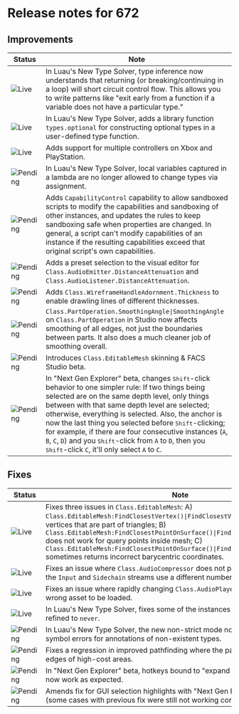 # Release notes for 672

## Improvements

| Status | Note |
|--------|------|
| ![Live](https://img.shields.io/badge/Live-009E57?style=flat)  | In Luau's New Type Solver, type inference now understands that returning (or breaking/continuing in a loop) will short circuit control flow. This allows you to write patterns like "exit early from a function if a variable does not have a particular type." |
| ![Live](https://img.shields.io/badge/Live-009E57?style=flat)  | In Luau's New Type Solver, adds a library function `types.optional` for constructing optional types in a user-defined type function. |
| ![Live](https://img.shields.io/badge/Live-009E57?style=flat)  | Adds support for multiple controllers on Xbox and PlayStation. |
| ![Pending](https://img.shields.io/badge/Pending-DEA517?style=flat)  | In Luau's New Type Solver, local variables captured in a lambda are no longer allowed to change types via assignment. |
| ![Pending](https://img.shields.io/badge/Pending-DEA517?style=flat)  | Adds `CapabilityControl` capability to allow sandboxed scripts to modify the capabilities and sandboxing of other instances, and updates the rules to keep sandboxing safe when properties are changed. In general, a script can't modify capabilities of an instance if the resulting capabilities exceed that original script's own capabilities. |
| ![Pending](https://img.shields.io/badge/Pending-DEA517?style=flat)  | Adds a preset selection to the visual editor for `Class.AudioEmitter.DistanceAttenuation` and `Class.AudioListener.DistanceAttenuation`. |
| ![Pending](https://img.shields.io/badge/Pending-DEA517?style=flat)  | Adds `Class.WireframeHandleAdornment.Thickness` to enable drawling lines of different thicknesses. |
| ![Pending](https://img.shields.io/badge/Pending-DEA517?style=flat)  | `Class.PartOperation.SmoothingAngle\|SmoothingAngle` on `Class.PartOperation` in Studio now affects smoothing of all edges, not just the boundaries between parts. It also does a much cleaner job of smoothing overall. |
| ![Pending](https://img.shields.io/badge/Pending-DEA517?style=flat)  | Introduces `Class.EditableMesh` skinning & FACS Studio beta. |
| ![Pending](https://img.shields.io/badge/Pending-DEA517?style=flat)  | In "Next Gen Explorer" beta, changes <kbd>Shift</kbd>-click behavior to one simpler rule: If two things being selected are on the same depth level, only things between with that same depth level are selected; otherwise, everything is selected. Also, the anchor is now the last thing you selected before <kbd>Shift</kbd>-clicking; for example, if there are four consecutive instances (`A`, `B`, `C`, `D`) and you <kbd>Shift</kbd>-click from `A` to `D`, then you <kbd>Shift</kbd>-click `C`, it'll only select `A` to `C`. |
## Fixes

| Status | Note |
|--------|------|
| ![Live](https://img.shields.io/badge/Live-009E57?style=flat)  | Fixes three issues in `Class.EditableMesh`: A) `Class.EditableMesh:FindClosestVertex()\|FindClosestVertex()` only returns vertices that are part of triangles; B) `Class.EditableMesh:FindClosestPointOnSurface()\|FindClosestPointOnSurface()` does not work for query points inside mesh; C) `Class.EditableMesh:FindClosestPointOnSurface()\|FindClosestPointOnSurface()` sometimes returns incorrect barycentric coordinates. |
| ![Live](https://img.shields.io/badge/Live-009E57?style=flat)  | Fixes an issue where `Class.AudioCompressor` does not properly compress when the `Input` and `Sidechain` streams use a different number of channels. |
| ![Live](https://img.shields.io/badge/Live-009E57?style=flat)  | Fixes an issue where rapidly changing `Class.AudioPlayer.Asset` could cause the wrong asset to be loaded. |
| ![Live](https://img.shields.io/badge/Live-009E57?style=flat)  | In Luau's New Type Solver, fixes some of the instances of Roblox types getting refined to `never`. |
| ![Pending](https://img.shields.io/badge/Pending-DEA517?style=flat)  | In Luau's New Type Solver, the new non-strict mode now reports unknown symbol errors for annotations of non-existent types. |
| ![Pending](https://img.shields.io/badge/Pending-DEA517?style=flat)  | Fixes a regression in improved pathfinding where the path would stick to the edges of high-cost areas. |
| ![Pending](https://img.shields.io/badge/Pending-DEA517?style=flat)  | In "Next Gen Explorer" beta, hotkeys bound to "expand all" and "collapse all" now work as expected. |
| ![Pending](https://img.shields.io/badge/Pending-DEA517?style=flat)  | Amends fix for GUI selection highlights with "Next Gen Explorer" beta enabled (some cases with previous fix were still not working correctly). |
